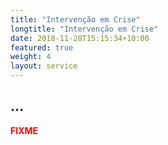 ```yaml
---
title: "Intervenção em Crise"
longtitle: "Intervenção em Crise"
date: 2018-11-28T15:15:34+10:00
featured: true
weight: 4
layout: service
---
```


## ...

<span style="color:red; font-weight:bold">FIXME</span>